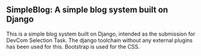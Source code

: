 ## SimpleBlog: A simple blog system built on Django

This is a simple blog system built on Django, intended as the submission for DevCom Selection Task.
The django toolchain without any external plugins has been used for this.
Bootstrap is used for the CSS.



